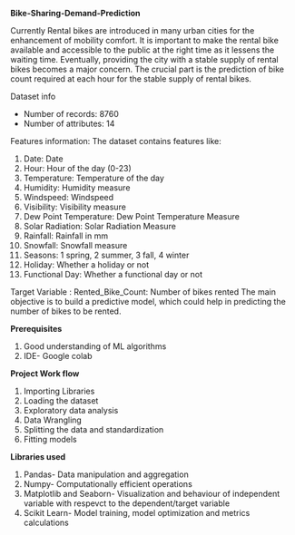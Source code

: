 **Bike-Sharing-Demand-Prediction**

Currently Rental bikes are introduced in many urban cities for the enhancement of mobility comfort. 
It is important to make the rental bike available and accessible to the public at the right time as 
it lessens the waiting time. Eventually, providing the city with a stable supply of rental bikes becomes 
a major concern. The crucial part is the prediction of bike count required at each hour for the stable supply of rental bikes.

Dataset info
* Number of records: 8760
* Number of attributes: 14

Features information:
The dataset contains features like:

1. Date: Date
2. Hour: Hour of the day (0-23)
3. Temperature: Temperature of the day
4. Humidity: Humidity measure
5. Windspeed: Windspeed
6. Visibility: Visibility measure
7. Dew Point Temperature: Dew Point Temperature Measure
8. Solar Radiation: Solar Radiation Measure
9. Rainfall: Rainfall in mm
10. Snowfall: Snowfall measure
11. Seasons: 1 spring, 2 summer, 3 fall, 4 winter
12. Holiday: Whether a holiday or not
13. Functional Day: Whether a functional day or not

Target Variable :
Rented_Bike_Count: Number of bikes rented
The main objective is to build a predictive model, which could help in predicting the number of bikes to be rented.

**Prerequisites**
1. Good understanding of ML algorithms
2. IDE- Google colab


**Project Work flow**
1. Importing Libraries
2. Loading the dataset
3. Exploratory data analysis
4. Data Wrangling
5. Splitting the data and standardization
6. Fitting models

**Libraries used**
1. Pandas- Data manipulation and aggregation
2. Numpy- Computationally efficient operations
3. Matplotlib and Seaborn- Visualization and behaviour of independent variable with respevct to the dependent/target variable
4. Scikit Learn- Model training, model optimization and metrics calculations
